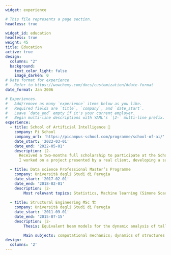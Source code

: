 ```yaml
---
widget: experience

# This file represents a page section.
headless: true

widget_id: education
headless: true
weight: 45
title: Education
active: true
design:
  columns: "2"
  background:
    text_color_light: false
    image_darken: 0
# Date format for experience
#   Refer to https://wowchemy.com/docs/customization/#date-format
date_format: Jan 2006

# Experiences.
#   Add/remove as many `experience` items below as you like.
#   Required fields are `title`, `company`, and `date_start`.
#   Leave `date_end` empty if it's your current employer.
#   Begin multi-line descriptions with YAML's `|2-` multi-line prefix.
experience:
  - title: School of Artificial Intelligence 🧠
    company: Pi School
    company_url: 'https://picampus-school.com/programme/school-of-ai/'
    date_start: '2022-03-01'
    date_end: '2022-05-01'
    description: |2-
      Received a two-months full scholarship to participate at the School of Artificial Intelligence of Pi School. Selected among some of the brightest Engineers in the field, as a scholarship winner,
      I worked on a project presented by a real client, developing a suite of NLP and information extraction tools for the healthcare domain.

  - title: Data science Professional Master’s Programme 
    company: Università degli Studi di Perugia
    date_start: '2017-02-01'
    date_end: '2018-02-01'
    description: |2-
        Most relevant topics: Statistics, Machine learning (Simone Scardapane), Deep learning (Elisa Ricci), Big data tools (Todor Ivanov)
        
  - title: Structural Engineering MSc 🏗️
    company: Università degli Studi di Perugia
    date_start: '2011-09-01'
    date_end: '2015-07-15'
    description: |2-
        Thesis: Equivalent beam models for the dynamic analysis of tall buildings: estimation of modes through methods based on sub-structures and applications to dynamic analysis in the time domain (Supervisor Federico Cluni)

        Main subjects: computational mechanics; dynamics of structures and anti-seismic design; design of prestressed concrete structures; bridge design; design of wooden and glass structures; structural rehabilitation; foundations
design:
  columns: '2'
---
```

